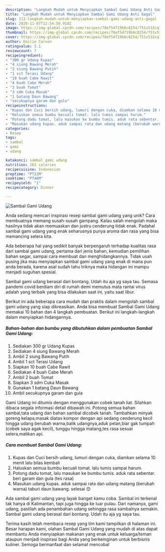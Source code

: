 ```yaml
---
description: "Langkah Mudah untuk Menyiapkan Sambal Gami Udang Anti Gagal"
title: "Langkah Mudah untuk Menyiapkan Sambal Gami Udang Anti Gagal"
slug: 113-langkah-mudah-untuk-menyiapkan-sambal-gami-udang-anti-gagal
date: 2020-11-07T12:54:50.918Z
image: https://img-global.cpcdn.com/recipes/78ef54719b8c8254/751x532cq70/sambal-gami-udang-foto-resep-utama.jpg
thumbnail: https://img-global.cpcdn.com/recipes/78ef54719b8c8254/751x532cq70/sambal-gami-udang-foto-resep-utama.jpg
cover: https://img-global.cpcdn.com/recipes/78ef54719b8c8254/751x532cq70/sambal-gami-udang-foto-resep-utama.jpg
author: Emilie Carson
ratingvalue: 3.1
reviewcount: 7
recipeingredient:
- "300 gr Udang Kupas"
- "4 siung Bawang Merah"
- "2 siung Bawang Putih"
- "1 sct Terasi Udang"
- "10 buah Cabe Rawit"
- "4 buah Cabe Merah"
- "2 buah Tomat"
- "3 sdm Cuka Masak"
- "1 batang Daun Bawang"
- "secukupnya garam dan gula"
recipeinstructions:
- "Kupas dan Cuci bersih udang, lumuri dengan cuka, diamkan selama 10 menit lalu bilas kembali"
- "Haluskan semua bumbu kecuali tomat. lalu tumis sampai harum."
- "Potong dadu tomat, lalu masukan ke bumbu tumis. aduk rata sebentar. beri garam dan gula (tes rasa)"
- "Masukan udang kupas. aduk sampai rata dan udang matang (berubah warna) taburi daun bawang. selesai 😊"
categories:
- Resep
tags:
- sambal
- gami
- udang

katakunci: sambal gami udang 
nutrition: 163 calories
recipecuisine: Indonesian
preptime: "PT22M"
cooktime: "PT46M"
recipeyield: "1"
recipecategory: Dinner

---
```



![Sambal Gami Udang](https://img-global.cpcdn.com/recipes/78ef54719b8c8254/751x532cq70/sambal-gami-udang-foto-resep-utama.jpg)

Anda sedang mencari inspirasi resep sambal gami udang yang unik? Cara membuatnya memang susah-susah gampang. Kalau salah mengolah maka hasilnya tidak akan memuaskan dan justru cenderung tidak enak. Padahal sambal gami udang yang enak seharusnya punya aroma dan rasa yang bisa memancing selera kita.

Ada beberapa hal yang sedikit banyak berpengaruh terhadap kualitas rasa dari sambal gami udang, pertama dari jenis bahan, kemudian pemilihan bahan segar, sampai cara membuat dan menghidangkannya. Tidak usah pusing jika mau menyiapkan sambal gami udang yang enak di mana pun anda berada, karena asal sudah tahu triknya maka hidangan ini mampu menjadi suguhan spesial.

Sambal gami udang berasal dari bontang. Udah itu aja yg saya tau. Semasa pandemi covid berdiam diri di rumah demi memutus mata rantai virus adalah yang terbaik yang bisa dilakukan saat ini, yaitu saat libur.


Berikut ini ada beberapa cara mudah dan praktis dalam mengolah sambal gami udang yang siap dikreasikan. Anda bisa membuat Sambal Gami Udang memakai 10 bahan dan 4 langkah pembuatan. Berikut ini langkah-langkah dalam menyiapkan hidangannya.

<!--inarticleads1-->

##### Bahan-bahan dan bumbu yang dibutuhkan dalam pembuatan Sambal Gami Udang:

1. Sediakan 300 gr Udang Kupas
1. Sediakan 4 siung Bawang Merah
1. Ambil 2 siung Bawang Putih
1. Ambil 1 sct Terasi Udang
1. Siapkan 10 buah Cabe Rawit
1. Sediakan 4 buah Cabe Merah
1. Ambil 2 buah Tomat
1. Siapkan 3 sdm Cuka Masak
1. Gunakan 1 batang Daun Bawang
1. Ambil secukupnya garam dan gula


Gami Udang ini ditumis dengan menggunakan cobek tanah liat. Silahkan dibaca segala informasi detail dibawah ini. Potong semua bahan sambal,tata udang dan bahan sambal dicobek tanah. Tambahkan minyak goreng kelapa,masak diatas kompor dengan api sedang cenderung kecil hingga udang berubah warna,balik udangnya,aduk pelan,biar gak tumpah (cobek saya agak kecil), tunggu hingga matang,tes rasa sesuai selera,matikan api. 

<!--inarticleads2-->

##### Cara membuat Sambal Gami Udang:

1. Kupas dan Cuci bersih udang, lumuri dengan cuka, diamkan selama 10 menit lalu bilas kembali
1. Haluskan semua bumbu kecuali tomat. lalu tumis sampai harum.
1. Potong dadu tomat, lalu masukan ke bumbu tumis. aduk rata sebentar. beri garam dan gula (tes rasa)
1. Masukan udang kupas. aduk sampai rata dan udang matang (berubah warna) taburi daun bawang. selesai 😊


Ada sambal gami udang yang layak banget kamu coba. Sambal ini terkenal tak hanya di Kalimantan, tapi juga hingga ke luar pulau. Dari namanya, gami udang, pastilah ada penambahan udang sehingga rasa sambalnya semakin. Sambal gami udang berasal dari bontang. Udah itu aja yg saya tau. 

Terima kasih telah membaca resep yang tim kami tampilkan di halaman ini. Besar harapan kami, olahan Sambal Gami Udang yang mudah di atas dapat membantu Anda menyiapkan makanan yang enak untuk keluarga/teman ataupun menjadi inspirasi bagi Anda yang berkeinginan untuk berbisnis kuliner. Semoga bermanfaat dan selamat mencoba!
